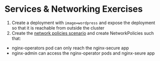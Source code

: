 # Services & Networking Exercises

1. Create a deployment with ```image=wordpress``` and expose the deployment so that it is reachable from outside the cluster
2. Create the [network policies scenario](https://github.com/nfonseca/CKA-Challenges/blob/main/services-and-networking/2-network-policies-scenario.yaml) and create NetworkPolicies such that:
 * nginx-operators pod can only reach the nginx-secure app
 * nginx-admin can access the nginx-operator pods and nginx-seure app

